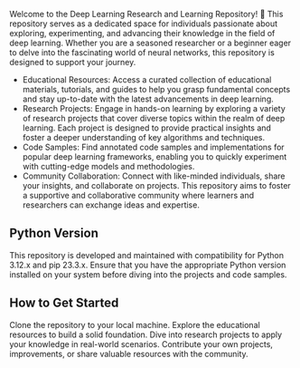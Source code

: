 Welcome to the Deep Learning Research and Learning Repository! 🚀 This repository serves as a dedicated space for individuals passionate about exploring, experimenting, and advancing their knowledge in the field of deep learning. Whether you are a seasoned researcher or a beginner eager to delve into the fascinating world of neural networks, this repository is designed to support your journey.

- Educational Resources: Access a curated collection of educational materials, tutorials, and guides to help you grasp fundamental concepts and stay up-to-date with the latest advancements in deep learning.
- Research Projects: Engage in hands-on learning by exploring a variety of research projects that cover diverse topics within the realm of deep learning. Each project is designed to provide practical insights and foster a deeper understanding of key algorithms and techniques.
- Code Samples: Find annotated code samples and implementations for popular deep learning frameworks, enabling you to quickly experiment with cutting-edge models and methodologies.
- Community Collaboration: Connect with like-minded individuals, share your insights, and collaborate on projects. This repository aims to foster a supportive and collaborative community where learners and researchers can exchange ideas and expertise.

## Python Version
This repository is developed and maintained with compatibility for Python 3.12.x and pip 23.3.x. Ensure that you have the appropriate Python version installed on your system before diving into the projects and code samples.

## How to Get Started
Clone the repository to your local machine.
Explore the educational resources to build a solid foundation.
Dive into research projects to apply your knowledge in real-world scenarios.
Contribute your own projects, improvements, or share valuable resources with the community.